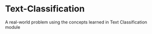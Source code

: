 # Text-Classification
A real-world problem using the concepts learned in Text Classification module
